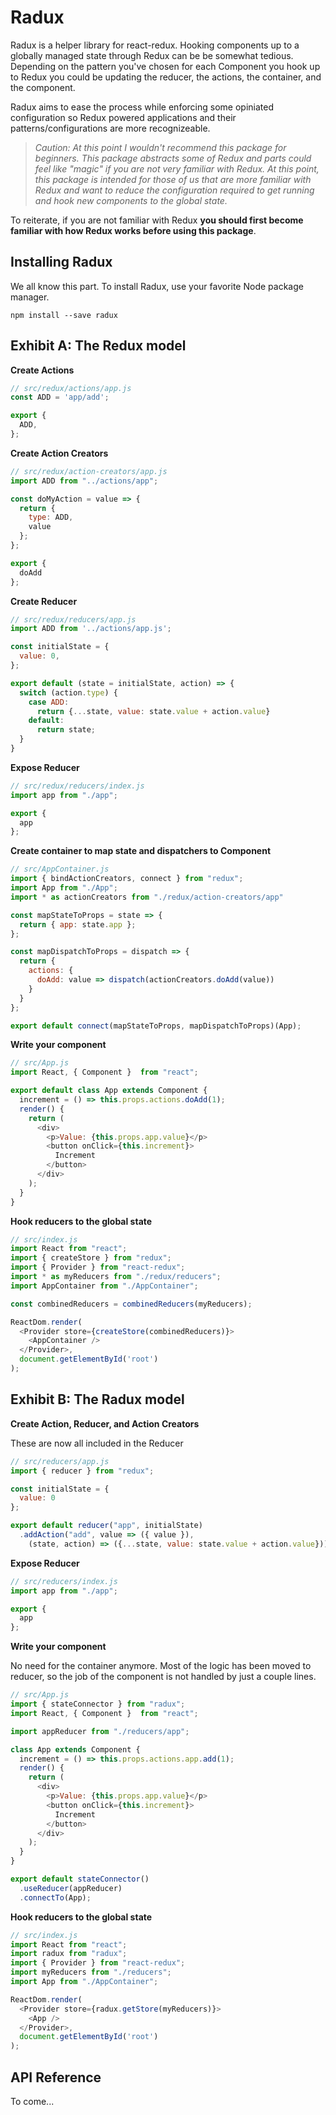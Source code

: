 # Radux
Radux is a helper library for react-redux. Hooking components up to a globally managed
state through Redux can be be somewhat tedious. Depending on the pattern you've chosen
for each Component you hook up to Redux you could be updating the reducer, the actions,
the container, and the component.

Radux aims to ease the process while enforcing some opiniated configuration so
Redux powered applications and their patterns/configurations are more recognizeable.

> _Caution: At this point I wouldn't recommend this package for beginners. This package
> abstracts some of Redux and parts could feel like "magic" if you are not very familiar
> with Redux. At this point, this package is intended for those of us that are more familiar
> with Redux and want to reduce the configuration required to get running and hook new components
> to the global state._

To reiterate, if you are not familiar with Redux **you should first become familiar with how
Redux works before using this package**.

## Installing Radux
We all know this part. To install Radux, use your favorite Node package manager.
```shell
npm install --save radux
```
## Exhibit A: The Redux model
**Create Actions**
```javascript
// src/redux/actions/app.js 
const ADD = 'app/add'; 

export {
  ADD,
};
```
**Create Action Creators**
```javascript
// src/redux/action-creators/app.js 
import ADD from "../actions/app";

const doMyAction = value => {
  return {
    type: ADD,
    value
  };
};

export {
  doAdd
};
```
**Create Reducer**
```javascript
// src/redux/reducers/app.js 
import ADD from '../actions/app.js';

const initialState = {
  value: 0,
};

export default (state = initialState, action) => {
  switch (action.type) {
    case ADD:
      return {...state, value: state.value + action.value}
    default:
      return state;
  }
}
```
**Expose Reducer**
```javascript
// src/redux/reducers/index.js 
import app from "./app";

export {
  app
};
```
**Create container to map state and dispatchers to Component**
```javascript
// src/AppContainer.js
import { bindActionCreators, connect } from "redux";
import App from "./App";
import * as actionCreators from "./redux/action-creators/app"

const mapStateToProps = state => {
  return { app: state.app };
};

const mapDispatchToProps = dispatch => {
  return { 
    actions: {
      doAdd: value => dispatch(actionCreators.doAdd(value))
    }
  }
};

export default connect(mapStateToProps, mapDispatchToProps)(App);
```
**Write your component**
```javascript
// src/App.js 
import React, { Component }  from "react";

export default class App extends Component {
  increment = () => this.props.actions.doAdd(1);
  render() {
    return (
      <div>
        <p>Value: {this.props.app.value}</p>
        <button onClick={this.increment}>
          Increment
        </button>
      </div>
    );
  }
}
```
**Hook reducers to the global state**
```javascript
// src/index.js 
import React from "react";
import { createStore } from "redux";
import { Provider } from "react-redux";
import * as myReducers from "./redux/reducers";
import AppContainer from "./AppContainer";

const combinedReducers = combinedReducers(myReducers);

ReactDom.render(
  <Provider store={createStore(combinedReducers)}>
    <AppContainer />
  </Provider>,
  document.getElementById('root')
);
```
## Exhibit B: The Radux model
**Create Action, Reducer, and Action Creators**

These are now all included in the Reducer
```javascript
// src/reducers/app.js 
import { reducer } from "redux";

const initialState = {
  value: 0
};

export default reducer("app", initialState)
  .addAction("add", value => ({ value }),
    (state, action) => ({...state, value: state.value + action.value}))
```
**Expose Reducer**
```javascript
// src/reducers/index.js 
import app from "./app";

export {
  app
};
```
**Write your component**

No need for the container anymore. Most of the logic has been moved to reducer, so the job of the component
is not handled by just a couple lines.
```javascript
// src/App.js 
import { stateConnector } from "radux";
import React, { Component }  from "react";

import appReducer from "./reducers/app";

class App extends Component {
  increment = () => this.props.actions.app.add(1);
  render() {
    return (
      <div>
        <p>Value: {this.props.app.value}</p>
        <button onClick={this.increment}>
          Increment
        </button>
      </div>
    );
  }
}

export default stateConnector()
  .useReducer(appReducer)
  .connectTo(App);
```
**Hook reducers to the global state**
```javascript
// src/index.js 
import React from "react";
import radux from "radux";
import { Provider } from "react-redux";
import myReducers from "./reducers";
import App from "./AppContainer";

ReactDom.render(
  <Provider store={radux.getStore(myReducers)}>
    <App />
  </Provider>,
  document.getElementById('root')
);
```
## API Reference
To come...
